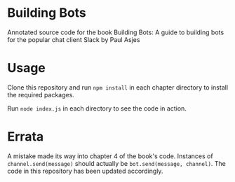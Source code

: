 # Building Bots
Annotated source code for the book Building Bots: A guide to building bots for the popular chat client Slack by Paul Asjes

# Usage
Clone this repository and run `npm install` in each chapter directory to install the required packages.

Run `node index.js` in each directory to see the code in action.

# Errata
A mistake made its way into chapter 4 of the book's code. Instances of `channel.send(message)` should actually be `bot.send(message, channel)`. The code in this repository has been updated accordingly.